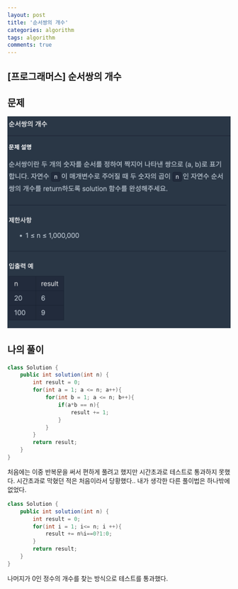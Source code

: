 ```yaml
---
layout: post
title: '순서쌍의 개수'
categories: algorithm
tags: algorithm
comments: true
---
```


## [프로그래머스] 순서쌍의 개수 

## 문제
<img src = "../../image/순서쌍의 개수.png">

## 나의 풀이
~~~java
class Solution {
    public int solution(int n) {
        int result = 0;
        for(int a = 1; a <= n; a++){
            for(int b = 1; a <= n; b++){
                if(a*b == n){
                    result += 1;
                }
            }
        }
        return result;
    }
}
~~~

처음에는 이중 반복문을 써서 편하게 풀려고 했지만 시간초과로 테스트로 통과하지 못했다.
시간초과로 막혔던 적은 처음이라서 당황했다.. 
내가 생각한 다른 풀이법은 하나밖에 없었다. 

~~~java
class Solution {
    public int solution(int n) {
        int result = 0;
        for(int i = 1; i<= n; i ++){
            result += n%i==0?1:0;
        }
        return result;
    }
}
~~~
나머지가 0인 정수의 개수를 찾는 방식으로 테스트를 통과했다. 
